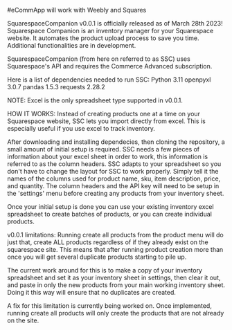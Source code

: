 #eCommApp will work with Weebly and Squares

SquarespaceCompanion v0.0.1 is officially released as of March 28th 2023!
Squarespace Companion is an inventory manager for your Squarespace website. It automates the product upload process to save you time.
Additional functionalities are in development.

SquarespaceCompanion (from here on referred to as SSC) uses Squarespace's API and requires the Commerce Advanced subscription.

Here is a list of dependencies needed to run SSC:
Python 3.11
openpyxl 3.0.7
pandas 1.5.3
requests 2.28.2

NOTE: Excel is the only spreadsheet type supported in v0.0.1.

HOW IT WORKS:
Instead of creating products one at a time on your Squarespace website, SSC lets you import directly
from excel. This is especially useful if you use excel to track inventory.

After downloading and installing dependecies, then cloning the repository, a small amount of initial setup is required.
SSC needs a few pieces of information about your excel sheet in order to work, this information is referred to as the column
headers. SSC adapts to your spreadsheet so you don't have to change the layout for SSC to work properly. Simply tell it the 
names of the columns used for product name, sku, item description, price, and quantity. The column headers and the API key
will need to be setup in the 'settings' menu before creating any products from your inventory sheet.

Once your initial setup is done you can use your existing inventory excel spreadsheet to create batches of products,
or you can create individual products.

v0.0.1 limitations:
Running create all products from the product menu will do just that, create ALL products regardless of if they already
exist on the squarespace site. This means that after running product creation more than once you will get several duplicate
products starting to pile up.

The current work around for this is to make a copy of your inventory spreadsheet and set it as your inventory sheet in settings,
then clear it out, and paste in only the new products from your main working inventory sheet. Doing it this way will ensure
that no duplicates are created.

A fix for this limitation is currently being worked on. Once implemented, running create all products will only create the
products that are not already on the site.
